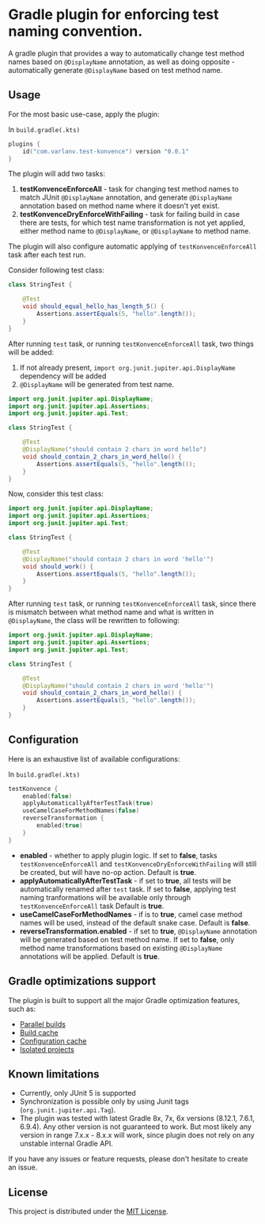 # Gradle plugin for enforcing test naming convention.

A gradle plugin that provides a way to automatically change test method
names based on `@DisplayName` annotation, as well as doing opposite - automatically generate
`@DisplayName` based on test method name.

## Usage

For the most basic use-case, apply the plugin:

In `build.gradle(.kts)`

```kotlin
plugins {
    id("com.varlanv.test-konvence") version "0.0.1"
}
```

The plugin will add two tasks:

1. **testKonvenceEnforceAll** - task for changing test method names to match JUnit `@DisplayName` annotation,
   and generate `@DisplayName` annotation based on method name where it doesn't yet exist.
2. **testKonvenceDryEnforceWithFailing** - task for failing build in case there are tests, for which
   test name transformation is not yet applied, either method name to `@DisplayName`, or `@DisplayName` to method name.

The plugin will also configure automatic applying of `testKonvenceEnforceAll` task after each test run.

Consider following test class:

```java
class StringTest {

    @Test
    void should_equal_hello_has_length_5() {
        Assertions.assertEquals(5, "hello".length());
    }
}
```

After running `test` task, or running `testKonvenceEnforceAll` task, two things will be added:

1. If not already present, `import org.junit.jupiter.api.DisplayName` dependency will be added
2. `@DisplayName` will be generated from test name.

```java
import org.junit.jupiter.api.DisplayName;
import org.junit.jupiter.api.Assertions;
import org.junit.jupiter.api.Test;

class StringTest {

    @Test
    @DisplayName("should contain 2 chars in word hello")
    void should_contain_2_chars_in_word_hello() {
        Assertions.assertEquals(5, "hello".length());
    }
}
```

Now, consider this test class:

```java
import org.junit.jupiter.api.DisplayName;
import org.junit.jupiter.api.Assertions;
import org.junit.jupiter.api.Test;

class StringTest {

    @Test
    @DisplayName("should contain 2 chars in word 'hello'")
    void should_work() {
        Assertions.assertEquals(5, "hello".length());
    }
}
```

After running `test` task, or running `testKonvenceEnforceAll` task,
since there is mismatch between what method name and what is written in `@DisplayName`,
the class will be rewritten to following:

```java
import org.junit.jupiter.api.DisplayName;
import org.junit.jupiter.api.Assertions;
import org.junit.jupiter.api.Test;

class StringTest {

    @Test
    @DisplayName("should contain 2 chars in word 'hello'")
    void should_contain_2_chars_in_word_hello() {
        Assertions.assertEquals(5, "hello".length());
    }
}
```

## Configuration

Here is an exhaustive list of available configurations:

In `build.gradle(.kts)`

```kotlin
testKonvence {
    enabled(false)
    applyAutomaticallyAfterTestTask(true)
    useCamelCaseForMethodNames(false)
    reverseTransformation {
        enabled(true)
    }
}
```

* **enabled** - whether to apply plugin logic. If set to **false**,
  tasks `testKonvenceEnforceAll` and `testKonvenceDryEnforceWithFailing`
  will still be created, but will have no-op action. Default is **true**.
* **applyAutomaticallyAfterTestTask** - if set to **true**, all tests will be
  automatically renamed after `test` task. If set to **false**,
  applying test naming tranformations will be available only through `testKonvenceEnforceAll` task
  Default is **true**.
* **useCamelCaseForMethodNames** - if is to **true**, camel case method names will be used,
  instead of the default snake case. Default is **false**.
* **reverseTransformation.enabled** - if set to **true**, `@DisplayName` annotation will be
generated based on test method name. If set to **false**, only method name transformations
based on existing `@DisplayName` annotations will be applied. Default is **true**.

## Gradle optimizations support

The plugin is built to support all the major Gradle optimization features, such as:

* [Parallel builds](https://docs.gradle.org/current/userguide/performance.html#parallel_execution)
* [Build cache](https://docs.gradle.org/current/userguide/build_cache.html)
* [Configuration cache](https://docs.gradle.org/current/userguide/configuration_cache.html)
* [Isolated projects](https://docs.gradle.org/current/userguide/isolated_projects.html)

## Known limitations

- Currently, only JUnit 5 is supported
- Synchronization is possible only by using Junit tags (`org.junit.jupiter.api.Tag`).
- The plugin was tested with latest Gradle 8x, 7x, 6x versions (8.12.1, 7.6.1, 6.9.4). Any other version is not
  guaranteed to work. But most likely any version in range 7.x.x - 8.x.x will work, since plugin does not rely on any
  unstable internal Gradle API.

If you have any issues or feature requests, please don't hesitate to create an issue.

## License

This project is distributed under the [MIT License](LICENSE).

